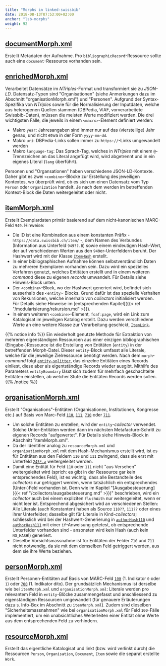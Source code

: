 ```yaml
---
title: "Morphs in linked-swissbib"
date: 2018-08-13T07:53:00+02:00
anchor: "lsb-morphs"
weight: 92
---
```


## [documentMorph.xml](https://github.com/linked-swissbib/mfWorkflows/blob/removed-mfrunner/transformation/indexWorkflows/documentMorph.xml)

Erstellt Metadaten der Aufnahme. Pro `bibliographicRecord`-Ressource sollte
auch eine `document`-Ressource vorhanden sein.

## [enrichedMorph.xml](https://github.com/linked-swissbib/mfWorkflows/blob/removed-mfrunner/transformation/indexWorkflows/enrichedMorph.xml)

Verarbeitet Datensätze im _NTriples_-Format und transformiert sie zu
_JSON-LD_. Datensatz-Typen sind "Organisationen" (siehe Anmerkungen dazu im Abschnitt "organisationMorph.xml") und "Personen". Aufgrund der Syntax-Spezifika von _NTriples_ sowie für die
Normalisierung der Inputdaten, welche aus heterogenen Quellen stammen
(DBPedia, VIAF, vorverarbeitete Swissbib-Daten), müssen die meisten Werte
modifiziert werden. Die drei wichtigsten Fälle, die jeweils in einem
`<macro>`-Element definiert werden:

- Makro `year`: Jahresangaben sind immer nur auf das (vierstellige) Jahr genau, und nicht etwa in der Form `yyyy-mm-dd`.
- Makro `uri`: DBPedia-Links sollen immer zu `https://`-Links
  umgewandelt werden
- Makro `language-tag`: Das Sprach-Tag, welches in _NTriples_ mit einem
  `@`-Trennzeichen an das Literal angefügt wird, wird abgetrennt und in ein
eigenes Literal (`lang` überführt).

Personen und "Organsationen" haben verschiedene JSON-LD-Kontexte. Daher
gibt es zwei `<combine>`-Blöcke zur Erstellung des jeweiligen Kontextes, wo überprüft wird, ob es sich
um einen Datensatz vom Typ `Person` oder `Organization` handelt. Je nach
dem werden im betreffenden Kontext-Block die Daten weitergeleitet oder nicht.

## [itemMorph.xml](https://github.com/linked-swissbib/mfWorkflows/blob/removed-mfrunner/transformation/indexWorkflows/itemMorph.xml)

Erstellt Exemplardaten primär basierend auf dem nicht-kanonischen MARC-Feld
`949`. Hinweise:

- Die ID ist eine Kombination aus einem konstanten Präfix -
  `https://data.swissbib.ch/item/` -, dem Namen des Verbundes
(Information aus Unterfeld `949??.B`) sowie einem eindeutigen Hash-Wert,
der auf verschiedenen Werten aus den `949`er-Unterfeldern beruht. Der
Hashwert wird mit der Klasse [`ItemHash`](https://github.com/linked-swissbib/swissbib-metafacture-commands/blob/master/src/main/java/org/swissbib/linked/mf/morph/functions/ItemHash.java) erstellt.
- In einer bibliographischen Aufnahme können selbstverständlich Daten zu
  mehreren Exemplaren vorhanden sein. Dazu wird ein spezielles Verfahren
genutzt, welches Entitäten erstellt und in einem weiteren _command_ diese
zu eigenen _records_ umwandelt. Für Details siehe Hinweis-Block unten.
- Der `<combine>`-Block, wo der Hashwert generiert wird, befindet sich
  ausserhalb des `<entity>`-Blocks. Grund dafür ist das spezielle
Verhalten von Rekursionen, welche innerhalb von _collectors_
initialisiert werden. Für Details siehe Hinweise im [entsprechenden
Kapitel]({{< ref "/modularisierung/rekursion.md" >}}).
- In einem weiteren `<combine>`-Element, `foaf:page`, wird ein Link zum
  Katalogisat im jeweiligen Katalog erstellt. Dazu werden verschiedene Werte
an eine weitere Klasse zur Verarbeitung geschickt, [`ItemLink`](https://github.com/linked-swissbib/swissbib-metafacture-commands/blob/master/src/main/java/org/swissbib/linked/mf/morph/functions/ItemLink.java).

{{% notice info %}}
Ein wiederholt genutzte Methode für Extraktion von mehreren
eigenständigen Ressourcen aus einer einzigen bibliographischen (Eingabe-)Ressource
ist die Erstellung von Entitäten (`entity`) in der betreffenden Morph-Datei.
Dieser `entity`-Block umfasst alle Literale, welche für die jeweilige
Zielressource benötigt werden. Nach dem `morph`-_command_ folgt
[`entity-splitter`](https://github.com/linked-swissbib/swissbib-metafacture-commands/blob/master/src/main/java/org/swissbib/linked/mf/pipe/EntitySplitter.java), das einzelne Entitäten eines Records einliest, diese aber als
eigentständige Records wieder ausgibt. Mithilfe des Parameters
`entityBoundary` lässt sich zudem für mehrfach geschachtelte Entitäten einstellen, ab welcher Stufe die Entitäten Records werden sollen.
{{% /notice %}}

## [organisationMorph.xml](https://github.com/linked-swissbib/mfWorkflows/blob/removed-mfrunner/transformation/indexWorkflows/organisationMorph.xml)

Erstellt "Organisations"-Entitäten (Organisationen, Institutionen, Kongresse
etc.) auf Basis von Marc-Feld
[`110`](https://www.loc.gov/marc/bibliographic/concise/bd110.html),
[`111`](https://www.loc.gov/marc/bibliographic/concise/bd111.html),
[`710`](https://www.loc.gov/marc/bibliographic/concise/bd710.html) oder
[`711`](https://www.loc.gov/marc/bibliographic/concise/bd711.html).

- Um solche Entitäten zu erstellen, wird der `entity`-_collector_ verwendet.
  Solche Unter-Entitäten werden dann im nächsten Metafacture-Schritt zu
eigenen Records "aufgewertet". Für Details siehe Hinweis-Block in
Abschnitt "itemMorph.xml".
- Da der Identifier analog zu `resourceMorph.xml` und `organisationMorph.xml`
  mit dem Hash-Mechanismus erstellt wird, ist es für Entitäten aus den Feldern
`110` und `111` zwingend, dass sie erst mit Unterfeld
[`245*.a`](https://www.loc.gov/marc/bibliographic/concise/bd245.html)
weitergeleitet werden.
- Damit eine Entität für Feld `110` oder `111` nicht "aus Versehen"
  weitergeleitet wird (sprich: es gibt in der Ressource gar kein
entsprechendes Feld), ist es wichtig, dass alle Bestandteile des
_collectors_ nur getriggert werden, wenn tatsächlich ein entsprechendes
(Unter-)Feld vorhanden ist. Denn wie im Kapitel
"[Ausgabesteuerung]({{< ref "/collectors/ausgabesteuerung.md" >}})" beschrieben, wird ein _collector_ auch bei einem expliziten `flushWith` nur weitergeleitet, wenn er nicht leer ist. Entsprechend abgesichert wird an verschiedenen Stellen: Alle Literale (auch Konstanten) haben als Source `110??`, `111??` oder eines ihrer Unterfelder; dasselbe gilt für Literale in Kind-_collectors_; schliesslich wird bei der Hashwert-Generierung in [`authorHash110`](https://github.com/linked-swissbib/mfWorkflows/blob/removed-mfrunner/transformation/indexWorkflows/morphModules/authorHash110.xml) und [`authorHash111`](https://github.com/linked-swissbib/mfWorkflows/blob/removed-mfrunner/transformation/indexWorkflows/morphModules/authorHash111.xml) mit einer `if`-Anweisung getetest, ob entsprechende Unterfelder vorhanden sind - ansonsten wird kein Hash (auch kein `NO_HASH`!) generiert.
- Dieselbe Vorsichtsmassnahme ist für Entitäten der Felder `710` und `711`
  nicht notwendig, da sie mit dem demselben Feld getriggert werden, aus dem
sie ihre Werte beziehen.

## [personMorph.xml](https://github.com/linked-swissbib/mfWorkflows/blob/removed-mfrunner/transformation/indexWorkflows/personMorph.xml)

Erstellt Personen-Entitäten auf Basis von MARC-Feld [`100`](https://www.loc.gov/marc/bibliographic/concise/bd100.html) (1.
Indikator `0` oder `1`) oder [`700`](https://www.loc.gov/marc/bibliographic/concise/bd700.html) (1. Indikator dito). Der grundsätzlich Mechanismus ist derselbe wie bei `itemMorph.xml` und `organisationMorph.xml`: Literale werden pro relevantem Feld in `entity`-Blöcke zusammengefasst und anschliessend zu eigenständigen Ressourcen umgewandelt (für genauere Erläuterungen dazu s. Info-Box im Abschnitt zu `itemMorph.xml`). Zudem sind dieselben "Sicherheitsmassnahmen" wie bei `organisationMorph.xml` für Feld `100`-Fälle implementiert, um ein unabsichtliches Weiterleiten einer Entität ohne Werte aus dem entsprechenden Feld zu verhindern.

## [resourceMorph.xml](https://github.com/linked-swissbib/mfWorkflows/blob/removed-mfrunner/transformation/indexWorkflows/resourceMorph.xml)

Erstellt das eigentliche Katalogisat und linkt (bzw. wird verlinkt durch)
die Ressourcen `Person`, `Organisation`, `Document`, `Item` sowie die separat
erstellte `Work`.
